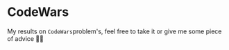 # CodeWars
My results on `CodeWars`problem's, feel free to take it or give me some piece of advice ✍🏻
